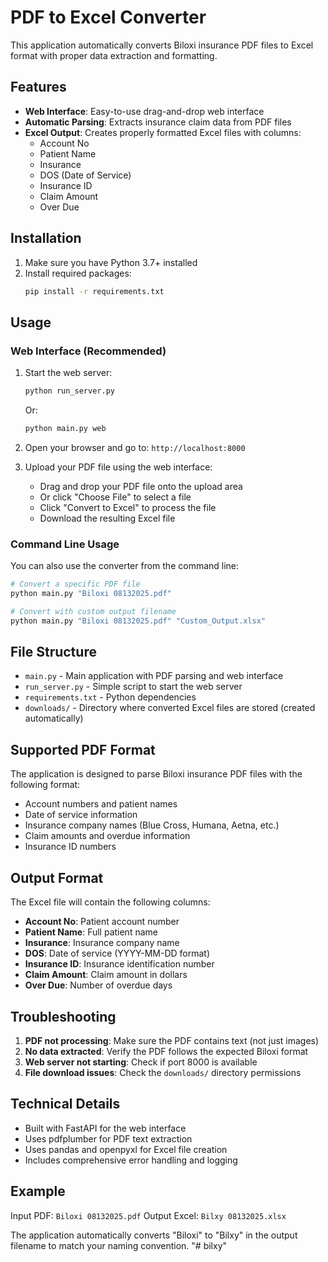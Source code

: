 # PDF to Excel Converter

This application automatically converts Biloxi insurance PDF files to Excel format with proper data extraction and formatting.

## Features

- **Web Interface**: Easy-to-use drag-and-drop web interface
- **Automatic Parsing**: Extracts insurance claim data from PDF files
- **Excel Output**: Creates properly formatted Excel files with columns:
  - Account No
  - Patient Name
  - Insurance
  - DOS (Date of Service)
  - Insurance ID
  - Claim Amount
  - Over Due

## Installation

1. Make sure you have Python 3.7+ installed
2. Install required packages:
   ```bash
   pip install -r requirements.txt
   ```

## Usage

### Web Interface (Recommended)

1. Start the web server:
   ```bash
   python run_server.py
   ```
   Or:
   ```bash
   python main.py web
   ```

2. Open your browser and go to: `http://localhost:8000`

3. Upload your PDF file using the web interface:
   - Drag and drop your PDF file onto the upload area
   - Or click "Choose File" to select a file
   - Click "Convert to Excel" to process the file
   - Download the resulting Excel file

### Command Line Usage

You can also use the converter from the command line:

```bash
# Convert a specific PDF file
python main.py "Biloxi 08132025.pdf"

# Convert with custom output filename
python main.py "Biloxi 08132025.pdf" "Custom_Output.xlsx"
```

## File Structure

- `main.py` - Main application with PDF parsing and web interface
- `run_server.py` - Simple script to start the web server
- `requirements.txt` - Python dependencies
- `downloads/` - Directory where converted Excel files are stored (created automatically)

## Supported PDF Format

The application is designed to parse Biloxi insurance PDF files with the following format:
- Account numbers and patient names
- Date of service information
- Insurance company names (Blue Cross, Humana, Aetna, etc.)
- Claim amounts and overdue information
- Insurance ID numbers

## Output Format

The Excel file will contain the following columns:
- **Account No**: Patient account number
- **Patient Name**: Full patient name
- **Insurance**: Insurance company name
- **DOS**: Date of service (YYYY-MM-DD format)
- **Insurance ID**: Insurance identification number
- **Claim Amount**: Claim amount in dollars
- **Over Due**: Number of overdue days

## Troubleshooting

1. **PDF not processing**: Make sure the PDF contains text (not just images)
2. **No data extracted**: Verify the PDF follows the expected Biloxi format
3. **Web server not starting**: Check if port 8000 is available
4. **File download issues**: Check the `downloads/` directory permissions

## Technical Details

- Built with FastAPI for the web interface
- Uses pdfplumber for PDF text extraction
- Uses pandas and openpyxl for Excel file creation
- Includes comprehensive error handling and logging

## Example

Input PDF: `Biloxi 08132025.pdf`
Output Excel: `Bilxy 08132025.xlsx`

The application automatically converts "Biloxi" to "Bilxy" in the output filename to match your naming convention.
"# bilxy" 
